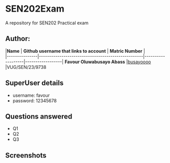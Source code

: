 # SEN202Exam
A repository for SEN202 Practical exam

## Author:
|**Name**       | **Github username that links to account**         | **Matric Number** |	
|---------------|---------------------------------------------------|-------------------|------------------|
**Favour Oluwabusayo Abass**	|[busayoooo](https://github.com/busayoooo/) |VUG/SEN/23/9738

## SuperUser details
- username: favour
- password: 12345678

## Questions answered
- Q1
- Q2
- Q3

## Screenshots

